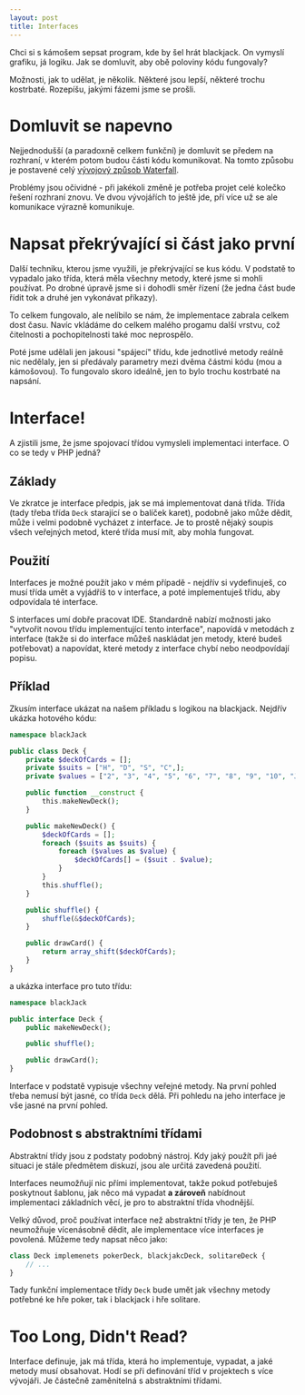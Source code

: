 ```yaml
---
layout: post
title: Interfaces
---
```


Chci si s kámošem sepsat program, kde by šel hrát blackjack. On vymyslí grafiku, já logiku. Jak se domluvit, aby obě poloviny kódu fungovaly?

Možnosti, jak to udělat, je několik. Některé jsou lepší, některé trochu kostrbaté. Rozepíšu, jakými fázemi jsme se prošli. 

# Domluvit se napevno
Nejjednodušší (a paradoxně celkem funkční) je domluvit se předem na rozhraní, v kterém potom budou části kódu komunikovat. Na tomto způsobu je postavené celý [vývojový způsob Waterfall](https://cs.wikipedia.org/wiki/Vodop%C3%A1dov%C3%BD_model). 

Problémy jsou očividné - při jakékoli změně je potřeba projet celé kolečko řešení rozhraní znovu. Ve dvou vývojářích to ještě jde, pří více už se ale komunikace výrazně komunikuje. 

# Napsat překrývající si část jako první
Další techniku, kterou jsme využili, je překrývající se kus kódu. V podstatě to vypadalo jako třída, která měla všechny metody, které jsme si mohli používat. Po drobné úpravě jsme si i dohodli směr řízení (že jedna část bude řídit tok a druhé jen vykonávat příkazy). 

To celkem fungovalo, ale nelíbilo se nám, že implementace zabrala celkem dost času. Navíc vkládáme do celkem malého progamu další vrstvu, což čitelnosti a pochopitelnosti také moc neprospělo. 

Poté jsme udělali jen jakousi "spájecí" třídu, kde jednotlivé metody reálně nic nedělaly, jen si předávaly parametry mezi dvěma částmi kódu (mou a kámošovou). To fungovalo skoro ideálně, jen to bylo trochu kostrbaté na napsání. 

# Interface!
A zjistili jsme, že jsme spojovací třídou vymysleli implementaci interface. O co se tedy v PHP jedná?

## Základy
Ve zkratce je interface předpis, jak se má implementovat daná třída. Třída (tady třeba třída `Deck` starající se o balíček karet), podobně jako může dědit, může i velmi podobně vycházet z interface. Je to prostě nějaký soupis všech veřejných metod, které třída musí mít, aby mohla fungovat. 

## Použití
Interfaces je možné použít jako v mém případě - nejdřív si vydefinuješ, co musí třída umět a vyjádříš to v interface, a poté implementuješ třídu, aby odpovídala té interface. 

S interfaces umí dobře pracovat IDE. Standardně nabízí možnosti jako "vytvořit novou třídu implementující tento interface", napovídá v metodách z interface (takže si do interface můžeš naskládat jen metody, které budeš potřebovat) a napovídat, které metody z interface chybí nebo neodpovídají popisu. 

## Příklad
Zkusím interface ukázat na našem příkladu s logikou na blackjack. Nejdřív ukázka hotového kódu: 

```php
namespace blackJack

public class Deck {
	private $deckOfCards = [];
	private $suits = ["H", "D", "S", "C",];
	private $values = ["2", "3", "4", "5", "6", "7", "8", "9", "10", "J", "Q", "K", "A",];

	public function __construct {
		this.makeNewDeck();
	}

	public makeNewDeck() {
		$deckOfCards = [];
		foreach ($suits as $suits) {
			foreach ($values as $value) {
				$deckOfCards[] = ($suit . $value);
			}
		}
		this.shuffle();
	}

	public shuffle() {
        shuffle(&$deckOfCards);
	}

	public drawCard() {
        return array_shift($deckOfCards);
	}
}
```

a ukázka interface pro tuto třídu: 

```php
namespace blackJack

public interface Deck {
	public makeNewDeck();

	public shuffle();

	public drawCard();
}
```

Interface v podstatě vypisuje všechny veřejné metody. Na první pohled třeba nemusí být jasné, co třída `Deck` dělá. Při pohledu na jeho interface je vše jasné na první pohled. 

## Podobnost s abstraktními třídami
Abstraktní třídy jsou z podstaty podobný nástroj. Kdy jaký použít při jaé situaci je stále předmětem diskuzí, jsou ale určitá zavedená použití. 

Interfaces neumožňují nic přími implementovat, takže pokud potřebuješ poskytnout šablonu, jak něco má vypadat **a zároveň** nabídnout implementaci základních věcí, je pro to abstraktní třída vhodnější. 

Velký důvod, proč používat interface než abstraktní třídy je ten, že PHP neumožňuje vícenásobně dědit, ale implementace více interfaces je povolená. Můžeme tedy napsat něco jako: 

```php
class Deck implemenets pokerDeck, blackjakcDeck, solitareDeck {
    // ...
}
```

Tady funkční implementace třídy `Deck` bude umět jak všechny metody potřebné ke hře poker, tak i blackjack i hře solitare. 

# Too Long, Didn't Read?
Interface definuje, jak má třída, která ho implementuje, vypadat, a jaké metody musí obsahovat. Hodí se při definování tříd v projektech s více vývojáři. Je částečně zaměnitelná s abstraktními třídami. 
